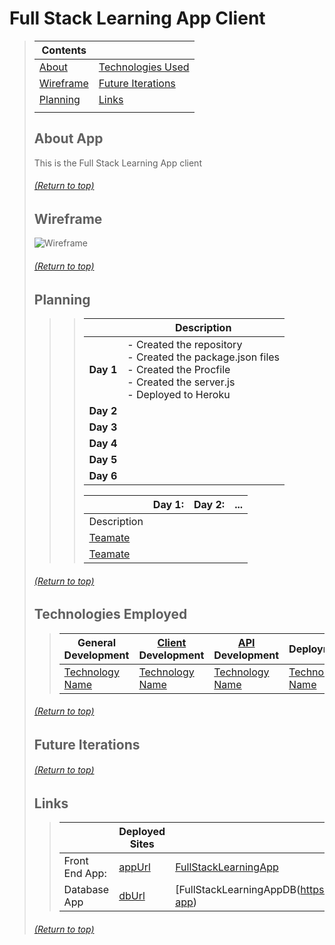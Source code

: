 # Full Stack Learning App Client
> | Contents |  |
> |--|--|
> | [About](https://github.com/mmmoore1313/FullStackLearningApp#about-app) | [Technologies Used](https://github.com/mmmoore1313/FullStackLearningApp#technologies-employed) |
> | [Wireframe](https://github.com/mmmoore1313/FullStackLearningApp#wireframe) | [Future Iterations](https://github.com/mmmoore1313/FullStackLearningApp#future-iterations) |
> | [Planning](https://github.com/mmmoore1313/FullStackLearningApp#planning) | [Links](https://github.com/mmmoore1313/FullStackLearningApp#links) |
> |  |  |
>
>
> ## About App
> This is the Full Stack Learning App client
>
> ###### [(Return to top)](https://github.com/mmmoore1313/FullStackLearningApp#full-stack-learning-app-client)
>
>
> ## Wireframe
> ![Wireframe](linkToErd/wireframe)
>
> ###### [(Return to top)](https://github.com/mmmoore1313/FullStackLearningApp#full-stack-learning-app-client)
>
>
> ## Planning
>> <!-- Desctiption -->
>>
>>> |  | Description |
>>> |--|--|
>>> | **Day 1** | - Created the repository<br/>- Created the package.json files<br/>- Created the Procfile<br/>- Created the server.js<br/>- Deployed to Heroku |
>>> | **Day 2** |  |
>>> | **Day 3** |  |
>>> | **Day 4** |  |
>>> | **Day 5** |  |
>>> | **Day 6** |  |
>>>
>>> |  | **Day 1:** | **Day 2:** | **...**
>>> |--|--|--|--|
>>> | Description | <!-- Description --> | <!-- Description --> | <!-- Description --> |
>>> | [Teamate]() | <!-- What they did --> | <!-- What they did -->  | <!-- What they did -->  |
>>> | [Teamate]() | <!-- What they did --> | <!-- What they did -->  | <!-- What they did -->  |
>
>
> ###### [(Return to top)](https://github.com/mmmoore1313/FullStackLearningApp#full-stack-learning-app-client)
>
> ## Technologies Employed
>> | **General Development** | **[Client]() Development** | **[API](https://github.com/mmmoore1313/FullStackLearningAppDB#about-app) Development** | **Deployment** |
>> |--|--|--|--|
>> | [Technology Name](docs) | [Technology Name](docs) | [Technology Name](docs) | [Technology Name](docs) |
>
>
> ###### [(Return to top)](https://github.com/mmmoore1313/FullStackLearningApp#full-stack-learning-app-client)
>
> ## Future Iterations
> <!-- Desctiption -->
>
> ###### [(Return to top)](https://github.com/mmmoore1313/FullStackLearningApp#full-stack-learning-app-client)
>
> ## Links
>> | | **Deployed Sites** | **Repositories** |
>> |--|--|--|
>> | Front End App: | [appUrl](appUrl) | [FullStackLearningApp](https://github.com/mmmoore1313/FullStackLearningApp)|
>> | Database App | [dbUrl](dbUrl) | [FullStackLearningAppDB(https://github.com/mmmoore1313/FullStackLearningAppDB#about-app) |
>
> ###### [(Return to top)](https://github.com/mmmoore1313/FullStackLearningApp#full-stack-learning-app-client)
>
